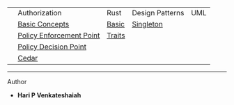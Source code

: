 
|   |   |   |   |   |
|---|---|---|---|---|
|   | Authorization | Rust | Design Patterns | UML|
|   | [Basic Concepts](./books/authz.md) | [Basic](./books/rust/basic.md) | [Singleton](./books/design/singleton.md)  | |
|   | [Policy Enforcement Point]()       | [Traits](./books/rust/trait.md)   | | |
|   | [Policy Decision Point]()          |   | | |
|   | [Cedar](./books/cedar.md)          |  | | |

  
  
 
  
----
Author
* **Hari P Venkateshaiah** 
